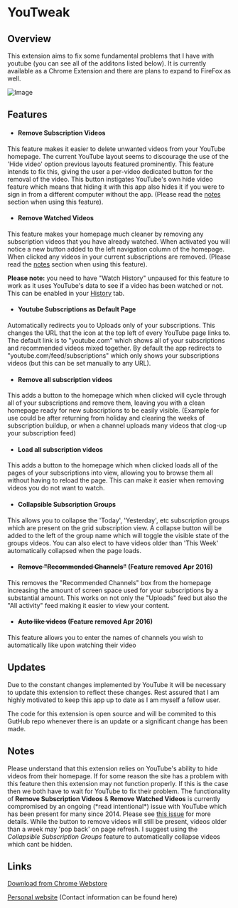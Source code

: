 # YouTweak

## Overview
This extension aims to fix some fundamental problems that I have with youtube (you can see all of the additons listed below). It is currently available as a Chrome Extension and there are plans to expand to FireFox as well.

![Image](https://raw.githubusercontent.com/Mattie432/YouTweak/master/images/screenshot1.png?token=3811007__eyJzY29wZSI6IlJhd0Jsb2I6TWF0dGllNDMyL1lvdVR3ZWFrL21hc3Rlci9pbWFnZXMvc2NyZWVuc2hvdDEucG5nIiwiZXhwaXJlcyI6MTM5NjczODEzNH0%3D--09f9c6759aab0fde62362e5ccc9cc0f713d501ca)

## Features

* #### Remove Subscription Videos
This feature makes it easier to delete unwanted videos from your YouTube homepage. The current YouTube layout seems to discourage the use of the 'Hide video' option previous layouts featured prominently. This feature intends to fix this, giving the user a per-video dedicated button for the removal of the video. This button instigates YouTube's own hide video feature which means that hiding it with this app also hides it if you were to sign in from a different computer without the app. (Please read the [notes](#notes) section when using this feature).

* #### Remove Watched Videos
This feature makes your homepage much cleaner by removing any subscription videos that you have already watched. When activated you will notice a new button added to the left navigation column of the homepage. When clicked any videos in your current subscriptions are removed. (Please read the [notes](#notes) section when using this feature).

 **Please note:** you need to have "Watch History" unpaused for this feature to work as it uses YouTube's data to see if a video has been watched or not. This can be enabled in your [History](https://www.youtube.com/feed/history) tab.

* #### Youtube Subscriptions as Default Page
Automatically redirects you to Uploads only of your subscriptions. This changes the URL that the icon at the top left of every YouTube page links to. The default link is to "youtube.com" which shows all of your subscriptions and recommended videos mixed together. By default the app redirects to "youtube.com/feed/subscriptions" which only shows your subscriptions videos (but this can be set manually to any URL).

* #### Remove all subscription videos
This adds a button to the homepage which when clicked will cycle through all of your subscriptions and remove them, leaving you with a clean homepage ready for new subscriptions to be easily visible. (Example for use could be after returning from holiday and clearing the weeks of subscription buildup, or when a channel uploads many videos that clog-up your subscription feed)

* #### Load all subscription videos
This adds a button to the homepage which when clicked loads all of the pages of your subscriptions into view, allowing you to browse them all without having to reload the page. This can make it easier when removing videos you do not want to watch.

* #### Collapsible Subscription Groups
This allows you to collapse the 'Today', 'Yesterday', etc subscription groups which are present on the grid subscription view. A collapse button will be added to the left of the group name which will toggle the visible state of the groups videos. You can also elect to have videos older than 'This Week' automatically collapsed when the page loads.

* #### ~~Remove "Recommended Channels"~~ (Feature removed Apr 2016)
This removes the "Recommended Channels" box from the homepage increasing the amount of screen space used for your subscriptions by a substantial amount. This works on not only the "Uploads" feed but also the "All activity" feed making it easier to view your content.

* #### ~~Auto like videos~~ (Feature removed Apr 2016)
This feature allows you to enter the names of channels you wish to automatically like upon watching their video

## Updates
Due to the constant changes implemented by YouTube it will be necessary to update this extension to reflect these changes. Rest assured that I am highly motivated to keep this app up to date as I am myself a fellow user.

The code for this extension is open source and will be commited to this GutHub repo whenever there is an update or a significant change has been made.

## Notes
Please understand that this extension relies on YouTube's ability to hide videos from their homepage. If for some reason the site has a problem with this feature then this extension may not function properly. If this is the case then we both have to wait for YouTube to fix their problem. The functionality of **Remove Subscription Videos** & **Remove Watched Videos** is currently compromised by an ongoing (\*read intentional\*) issue with YouTube which has been present for many since 2014. Please see [this issue](https://github.com/Mattie432/YouTweak/issues/31) for more details. While the button to remove videos will still be present, videos older than a week may 'pop back' on page refresh. I suggest using the *Collapsible Subscription Groups* feature to automatically collapse videos which cant be hidden. 
 
## Links
[Download from Chrome Webstore](https://chrome.google.com/webstore/detail/youtweak-for-youtube-remo/cfgpigllcihcpkbokdnmpkjobnebflgh)

[Personal website](https://mattie432.com)
(Contact information can be found here)
